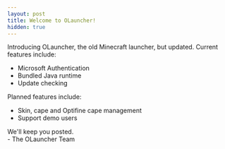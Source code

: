 ```yaml
---
layout: post
title: Welcome to OLauncher!
hidden: true
---
```

Introducing OLauncher, the old Minecraft launcher, but updated.
Current features include:
- Microsoft Authentication
- Bundled Java runtime
- Update checking

Planned features include:
- Skin, cape and Optifine cape management
- Support demo users

We'll keep you posted.<br>
\- The OLauncher Team